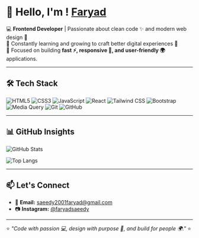 
# 👋 Hello, I'm ! [ Faryad](https://readme-typing-svg.demolab.com?font=Fira+Code&size=40&pause=1000&color=FF6F61&center=true&width=500&height=60&lines=Faryad+%F0%9F%92%BB+%F0%9F%9A%80+%F0%9F%8C%8D+%F0%9F%8E%A8+%E2%9C%A8)

💻 **Frontend Developer** | Passionate about clean code ✨ and modern web design 🎨  
🌱 Constantly learning and growing to craft better digital experiences 🚀  
🎯 Focused on building **fast ⚡, responsive 📱, and user-friendly 🌍** applications.  

---

## 🛠 Tech Stack
![HTML5](https://img.shields.io/badge/HTML5-E34F26?style=for-the-badge&logo=html5&logoColor=white) 
![CSS3](https://img.shields.io/badge/CSS3-1572B6?style=for-the-badge&logo=css3&logoColor=white) 
![JavaScript](https://img.shields.io/badge/JavaScript-F7DF1E?style=for-the-badge&logo=javascript&logoColor=black) 
![React](https://img.shields.io/badge/React-61DAFB?style=for-the-badge&logo=react&logoColor=black) 
![Tailwind CSS](https://img.shields.io/badge/Tailwind_CSS-06B6D4?style=for-the-badge&logo=tailwind-css&logoColor=white) 
![Bootstrap](https://img.shields.io/badge/Bootstrap-7952B3?style=for-the-badge&logo=bootstrap&logoColor=white) 
![Media Query](https://img.shields.io/badge/Media_Query-FF6F61?style=for-the-badge&logo=css3&logoColor=white) 
![Git](https://img.shields.io/badge/Git-F05032?style=for-the-badge&logo=git&logoColor=white) 
![GitHub](https://img.shields.io/badge/GitHub-181717?style=for-the-badge&logo=github&logoColor=white)  

---

## 📊 GitHub Insights
![GitHub Stats](https://github-readme-stats.vercel.app/api?username=faryadsaeedy&show_icons=true&theme=tokyonight&hide_border=true)  

![Top Langs](https://github-readme-stats.vercel.app/api/top-langs/?username=faryadsaeedy&layout=compact&theme=tokyonight&hide_border=true)  

---

## 📫 Let's Connect
- 📧 **Email:** saeedy2001faryad@gmail.com  
- 📷 **Instagram:** [@faryadsaeedy](https://instagram.com/faryadsaeedy)  

---

⭐ *"Code with passion 💻, design with purpose 🎨, and build for people 🌍."* ⭐
